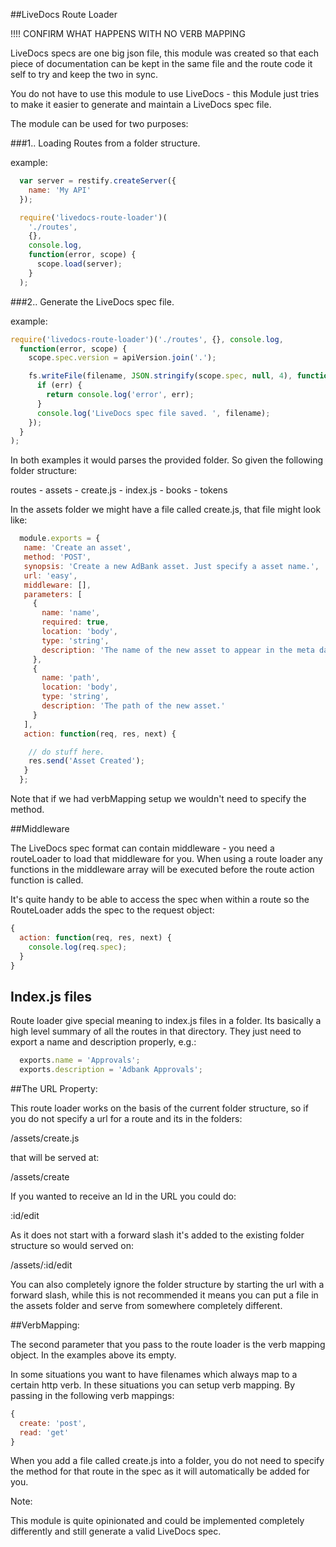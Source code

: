 ##LiveDocs Route Loader

!!!! CONFIRM WHAT HAPPENS WITH NO VERB MAPPING



LiveDocs specs are one big json file, this module was created so that each piece of documentation can be kept in the same file and the route code it self to try and keep the two in sync.


You do not have to use this module to use LiveDocs - this Module just tries to make it easier to generate and maintain a LiveDocs spec file.




The module can be used for two purposes:

###1.. Loading Routes from a folder structure.


example:
```js
  var server = restify.createServer({
    name: 'My API'
  });

  require('livedocs-route-loader')(
    './routes',
    {},
    console.log,
    function(error, scope) {
      scope.load(server);
    }
  );
```

###2.. Generate the LiveDocs spec file.

example:
```js
require('livedocs-route-loader')('./routes', {}, console.log,
  function(error, scope) {
    scope.spec.version = apiVersion.join('.');

    fs.writeFile(filename, JSON.stringify(scope.spec, null, 4), function(err) {
      if (err) {
        return console.log('error', err);
      }
      console.log('LiveDocs spec file saved. ', filename);
    });
  }
);

```


In both examples it would parses the provided folder. So given the following folder structure:


routes - assets - create.js
                - index.js
       - books
       - tokens

In the assets folder we might have a file called create.js, that file might look like:


```js
  module.exports = {
   name: 'Create an asset',
   method: 'POST',
   synopsis: 'Create a new AdBank asset. Just specify a asset name.',
   url: 'easy',
   middleware: [],
   parameters: [
     {
       name: 'name',
       required: true,
       location: 'body',
       type: 'string',
       description: 'The name of the new asset to appear in the meta data of the asset.'
     },
     {
       name: 'path',
       location: 'body',
       type: 'string',
       description: 'The path of the new asset.'
     }
   ],
   action: function(req, res, next) {

    // do stuff here.
    res.send('Asset Created');
   }
  };
```


Note that if we had verbMapping setup we wouldn't need to specify the method.




##Middleware


The LiveDocs spec format can contain middleware - you need a routeLoader to load that middleware for you. When using a route loader any functions in the middleware array will be executed before the route action function is called.



It's quite handy to be able to access the spec when within a route so the RouteLoader adds the spec to the request object:


```js
{
  action: function(req, res, next) {
    console.log(req.spec);
  }
}
```

## Index.js files


Route loader give special meaning to index.js files in a folder. Its basically a high level summary of all the routes in that directory. They just need to export a name and description properly, e.g.:


```js
  exports.name = 'Approvals';
  exports.description = 'Adbank Approvals';
```


##The URL Property:

This route loader works on the basis of the current folder structure, so if you do not specify a url for a route and its in the folders:


/assets/create.js

that will be served at:

/assets/create


If you wanted to receive an Id in the URL you could do:

:id/edit

As it does not start with a forward slash it's added to the existing folder structure so would served on:

/assets/:id/edit


You can also completely ignore the folder structure by starting the url with a forward slash, while this is not recommended it means you can put a file in the assets folder and serve from somewhere completely different.



##VerbMapping:

The second parameter that you pass to the route loader is the verb mapping object. In the examples above its empty.

In some situations you want to have filenames which always map to a certain http verb. In these situations you can setup verb mapping. By passing in the following verb mappings:

```js
{
  create: 'post',
  read: 'get'
}
```


When you add a file called create.js into a folder, you do not need to specify the method for that route in the spec as it will automatically be added for you.

Note:

This module is quite opinionated and could be implemented completely differently and still generate a valid LiveDocs spec.


